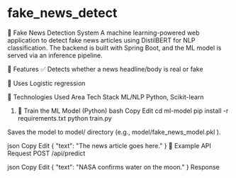 # fake_news_detect

📰 Fake News Detection System
A machine learning-powered web application to detect fake news articles using DistilBERT for NLP classification. The backend is built with Spring Boot, and the ML model is served via an inference pipeline.

📌 Features
✅ Detects whether a news headline/body is real or fake

🤖 Uses Logistic regression 



🚀 Technologies Used
Area	Tech Stack
ML/NLP	Python,  Scikit-learn




1. 🧠 Train the ML Model (Python)
bash
Copy
Edit
cd ml-model
pip install -r requirements.txt
python train.py


Saves the model to model/ directory (e.g., model/fake_news_model.pkl ).



json
Copy
Edit
{ "text": "The news article goes here." }
🧪 Example API Request
POST /api/predict

json
Copy
Edit
{
  "text": "NASA confirms water on the moon."
}
Response



